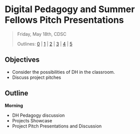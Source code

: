 # Digital Pedagogy and Summer Fellows Pitch Presentations

> Friday, May 18th, CDSC
> 
> Outlines: [0](day-0.md) | [1](day-1.md) | [2](day-2.md) | [3](day-3.md) | [4](day-4.md) | [5](day-5.md)

## Objectives

- Consider the possibilities of DH in the classroom.
- Discuss project pitches

## Outline

**Morning** 

- DH Pedagogy discussion
- Projects Showcase
- Project Pitch Presentations and Discussion
